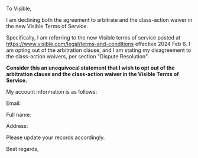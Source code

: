 To Visible,

I am declining both the agreement to arbitrate and the class-action waiver in the new Visible Terms of Service.

Specifically, I am referring to the new Visible terms of service posted at https://www.visible.com/legal/terms-and-conditions effective 2024 Feb 6. I am opting out of the arbitration clause, and I am stating my disagreement to the class-action waivers, per section "Dispute Resolution".

**Consider this an unequivocal statement that I wish to opt out of the arbitration clause and the class-action waiver in the Visible Terms of Service.**

My account information is as follows:

Email:

Full name:

Address:

Please update your records accordingly.

Best regards,
